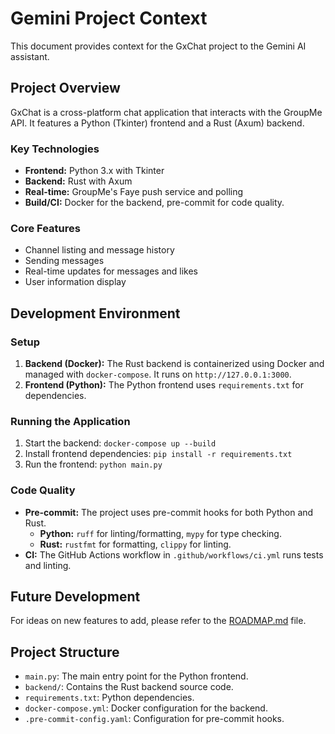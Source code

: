 # Gemini Project Context

This document provides context for the GxChat project to the Gemini AI assistant.

## Project Overview

GxChat is a cross-platform chat application that interacts with the GroupMe API. It features a Python (Tkinter) frontend and a Rust (Axum) backend.

### Key Technologies

-   **Frontend:** Python 3.x with Tkinter
-   **Backend:** Rust with Axum
-   **Real-time:** GroupMe's Faye push service and polling
-   **Build/CI:** Docker for the backend, pre-commit for code quality.

### Core Features

-   Channel listing and message history
-   Sending messages
-   Real-time updates for messages and likes
-   User information display

## Development Environment

### Setup

1.  **Backend (Docker):** The Rust backend is containerized using Docker and managed with `docker-compose`. It runs on `http://127.0.0.1:3000`.
2.  **Frontend (Python):** The Python frontend uses `requirements.txt` for dependencies.

### Running the Application

1.  Start the backend: `docker-compose up --build`
2.  Install frontend dependencies: `pip install -r requirements.txt`
3.  Run the frontend: `python main.py`

### Code Quality

-   **Pre-commit:** The project uses pre-commit hooks for both Python and Rust.
    -   **Python:** `ruff` for linting/formatting, `mypy` for type checking.
    -   **Rust:** `rustfmt` for formatting, `clippy` for linting.
-   **CI:** The GitHub Actions workflow in `.github/workflows/ci.yml` runs tests and linting.

## Future Development

For ideas on new features to add, please refer to the [ROADMAP.md](ROADMAP.md) file.

## Project Structure

-   `main.py`: The main entry point for the Python frontend.
-   `backend/`: Contains the Rust backend source code.
-   `requirements.txt`: Python dependencies.
-   `docker-compose.yml`: Docker configuration for the backend.
-   `.pre-commit-config.yaml`: Configuration for pre-commit hooks.
